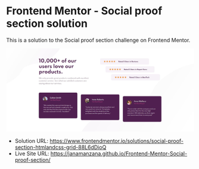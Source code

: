 # Frontend Mentor - Social proof section solution

This is a solution to the Social proof section challenge on Frontend Mentor.

![](images/screenshot.jpg)

- Solution URL: https://www.frontendmentor.io/solutions/social-proof-section-htmlandcss-grid-88L6dDioQ
- Live Site URL: https://janamanzana.github.io/Frontend-Mentor-Social-proof-section/
